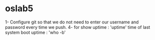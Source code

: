 # oslab5

1- Configure git so that we do not need to enter our username and password every time we push.
4- for show uptime : 'uptime' time of last system boot uptime : 'who -b'
